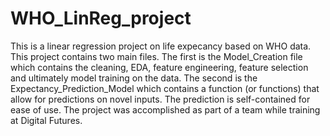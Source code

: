 # WHO_LinReg_project
 This is a linear regression project on life expecancy based on WHO data. This project contains two main files. The first is the Model_Creation file which contains the cleaning, EDA, feature engineering, feature selection and ultimately model training on the data. The second is the Expectancy_Prediction_Model which contains a function (or functions) that allow for predictions on novel inputs. The prediction is self-contained for ease of use. The project was accomplished as part of a team while training at Digital Futures.

